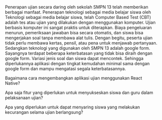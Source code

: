 Penerapan ujian secara daring oleh sekolah SMPN 13 telah memberikan berbagai manfaat. 
Penerapan teknologi sebagai media belajar siswa oleh
Teknologi sebagai media belajar siswa, telah
Computer Based Test (CBT) adalah tes atau ujian yang dilakukan dengan menggunakan komputer. Ujian berbasis komputer ini sangat praktis untuk diterapkan. Biaya pengeluaran menurun, pemeriksaan jawaban bisa secara otomatis, dan siswa bisa mengerjakan soal tanpa membawa alat tulis.
Dengan begitu, peserta ujian tidak perlu membawa kertas, pensil, atau pena untuk menjawab pertanyaan.
Sedangkan teknologi yang digunakan oleh SMPN 13 adalah google form. Sayangnya terdapat beberapa keterbatasan yang tidak bisa diraih dengan google form. Variasi jenis soal dan siswa dapat mencontek. Sehingga diperlukannya aplikasi dengan tingkat kemudahan minimal sama dengan google form dan mampu mengatasi segala keterbatasannya.

Bagaimana cara mengembangkan aplikasi ujian menggunakan React Native?

Apa saja fitur yang diperlukan untuk menyukseskan siswa dan guru dalam pelaksanaan ujian?

Apa yang diperlukan untuk dapat menyaring siswa yang melakukan kecurangan selama ujian berlangsung?